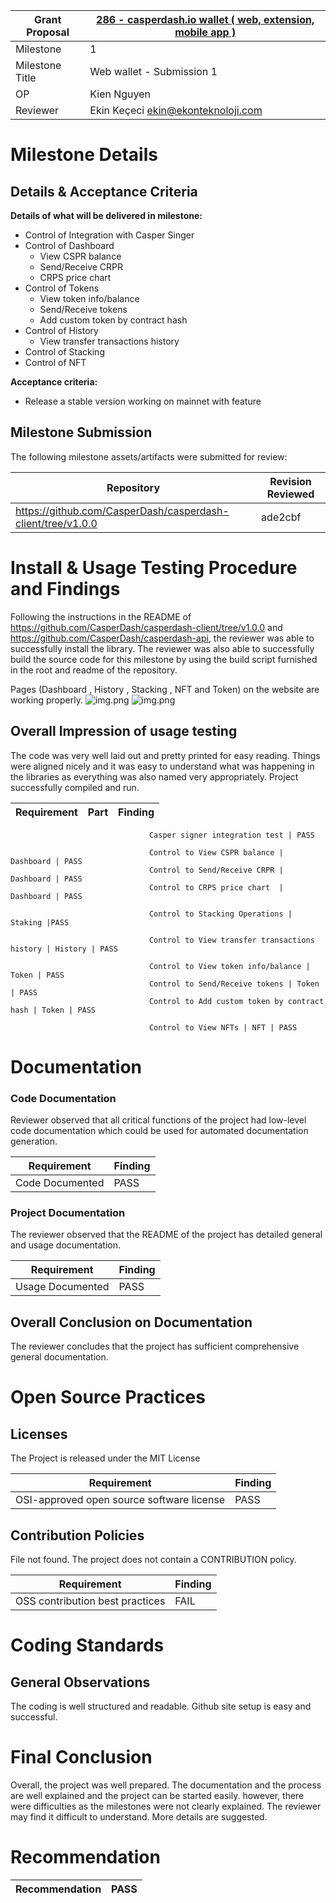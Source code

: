 
Grant Proposal | [286 - casperdash.io wallet ( web, extension, mobile app )](https://portal.devxdao.com/public-proposals/286)
------------ | -------------
Milestone | 1
Milestone Title | Web wallet - Submission 1
OP | Kien Nguyen
Reviewer | Ekin Keçeci <ekin@ekonteknoloji.com>
# Milestone Details

## Details & Acceptance Criteria

**Details of what will be delivered in milestone:**

- Control of Integration with Casper Singer
- Control of Dashboard
  - View CSPR balance
  - Send/Receive CRPR
  - CRPS price chart
- Control of Tokens
  - View token info/balance
  - Send/Receive tokens
  - Add custom token by contract hash
- Control of History
  - View transfer transactions history
- Control of Stacking  
- Control of NFT 
   
**Acceptance criteria:**

- Release a stable version working on mainnet with feature 

## Milestone Submission

The following milestone assets/artifacts were submitted for review:

Repository | Revision Reviewed
------------ | -------------
https://github.com/CasperDash/casperdash-client/tree/v1.0.0 | ade2cbf

# Install & Usage Testing Procedure and Findings
Following the instructions in the README of https://github.com/CasperDash/casperdash-client/tree/v1.0.0 and https://github.com/CasperDash/casperdash-api, the reviewer was able to successfully install the library. The reviewer was also able to successfully build the source code for this milestone by using the build script furnished in the root and readme of the repository.

Pages (Dashboard , History , Stacking , NFT and Token) on the website are working properly.
![img.png](casperdashimg.png)
![img.png](tokenNft.png)



## Overall Impression of usage testing

The code was very well laid out and pretty printed for easy reading. Things were aligned nicely and it was easy to understand what was happening in the libraries as everything was also named very appropriately. Project successfully compiled and run.

Requirement | Part | Finding
------------ | ------------- | -----------
                                  
                                   Casper signer integration test | PASS
                                   
                                   Control to View CSPR balance | Dashboard | PASS
                                   Control to Send/Receive CRPR | Dashboard | PASS
                                   Control to CRPS price chart  | Dashboard | PASS
                                   
                                   Control to Stacking Operations | Staking |PASS
                                   
                                   Control to View transfer transactions history | History | PASS
                                   
                                   Control to View token info/balance | Token | PASS
                                   Control to Send/Receive tokens | Token | PASS
                                   Control to Add custom token by contract hash | Token | PASS
                                   
                                   Control to View NFTs | NFT | PASS
                                   
                                   
# Documentation

### Code Documentation

Reviewer observed that all critical functions of the project had low-level code documentation which could be used for automated documentation generation.

Requirement | Finding
------------ | -------------
Code Documented | PASS

### Project Documentation

The reviewer observed that the README of the project has detailed general and usage documentation.

Requirement | Finding
------------ | -------------
Usage Documented | PASS

## Overall Conclusion on Documentation

The reviewer concludes that the project has sufficient comprehensive general documentation. 

# Open Source Practices

## Licenses

The Project is released under the MIT License

Requirement | Finding
------------ | -------------
OSI-approved open source software license | PASS

## Contribution Policies

File not found. The project does not contain a CONTRIBUTION policy.

Requirement | Finding
------------ | -------------
OSS contribution best practices | FAIL

# Coding Standards

## General Observations

The coding is well structured and readable. Github site setup is easy and successful.

# Final Conclusion
Overall, the project was well prepared. The documentation and the process are well explained and the project can be started easily. however, there were difficulties as the milestones were not clearly explained. The reviewer may find it difficult to understand. More details are suggested.
# Recommendation

Recommendation | PASS
------------ | -------------
